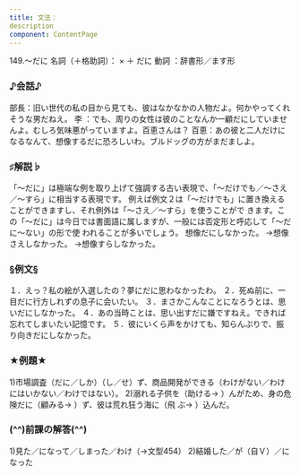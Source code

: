 ```yaml
---
title: 文法：
description
component: ContentPage
---
```



149.～だに
名詞（＋格助詞）： × ＋ だに
動詞 ：辞書形／ます形  
### ♪会話♪
部長：旧い世代の私の目から見ても、彼はなかなかの人物だよ。何かやってくれそうな男だねえ。
李 ：でも、周りの女性は彼のことなんか一顧だにしていませんよ。むしろ気味悪がっていますよ。百恵さんは？ 百恵：あの彼と二人だけになるなんて、想像するだに恐ろしいわ。ブルドッグの方がまだましよ。
### ♯解説♭
「～だに」は極端な例を取り上げて強調する古い表現で、「～だけでも／～さえ／～すら」に相当する表現です。 例えば例文２は「～だけでも」に置き換えることができますし、それ例外は「～さえ／～すら」を使うことがで きます。この「～だに」は今日では書面語に属しますが、一般には否定形と呼応して「～だに～ない」の形で使 われることが多いでしょう。
想像だにしなかった。
→想像さえしなかった。
→想像すらしなかった。
### §例文§
１．えっ？私の絵が入選したの？夢にだに思わなかったわ。
２．死ぬ前に、一目だに行方しれずの息子に会いたい。
３．まさかこんなことになろうとは、思いだにしなかった。
４．あの当時ことは、思い出すだに嫌ですねえ。できれば忘れてしまいたい記憶です。
５．彼にいくら声をかけても、知らんぷりで、振り向きだにしなかった。
### ★例題★
1)市場調査（だに／しか）（し／せ）ず、商品開発ができる（わけがない／わけにはいかない／わけではない）。
2)溺れる子供を（助ける→ ）んがため、身の危険だに（顧みる→ ）ず、彼は荒れ狂う海に（飛
ぶ→ ）込んだ。
### (^^)前課の解答(^^)
1)見た／になって／しまった／わけ（→文型454）
2)結婚した／が（自Ｖ）／になった
